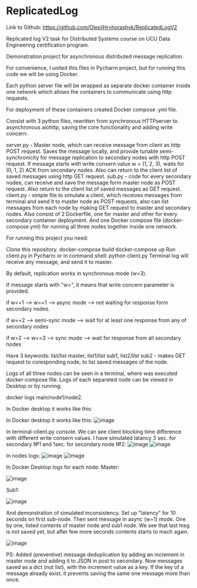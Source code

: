 # ReplicatedLog
Link to Github: https://github.com/OlexiiHryhorashyk/ReplicatedLogV2

Replicated log V2 task for Distributed Systems course on UCU Data Engineering certification program.

Demonstration project for asynchronous distributed message replication.

For convenience, I united this files in Pycharm project, but for running this code we will be using Docker.

Each python server file will be wrapped as separate docker container inside one network which allows the containers to communicate using http requests.

For deployment of these containers created Docker compose .yml file.

Consist with 3 python files, rewritten from synchronous HTTPserver to asynchronous aiohttp, saving the core functionality and adding write concern:

server.py - Master node, which can receive message from client as http POST request. Saves the message locally, and provide tunable semi-synchronicity for message replication to secondary nodes with http POST request. If message starts with write consern value w = (1, 2, 3), waits for (0, 1, 2) ACK from secondary nodes. Also can return to the client list of saved messages using http GET request.
sub.py -  code for every secondary nodee, can receive and save the message form master node as POST request. Also return to the client list of saved messages as GET request.
client.py - simple file to simulate a client, which receives messages from terminal and send it to master node as POST requests, also can list messages from each node by making GET request to master and secondary nodes.
Also consist of 2 Dockerfile, one for master and other for every secondary container deployment. And one Docker compose file (docker-compose.yml) for running all three nodes together inside one network.

For running this project you need:

Clone this repository.
docker-compose build
docker-compose up
Run client.py in Pycharm or in command shell: python client.py
Terminal log will receive any message, and send it to master. 

By default, replication works in synchronous mode (w=3). 

If message starts with "w=", it means that write concern parameter is provided. 

if w<=1 --> w==1 --> async mode --> not waiting for response form secondary nodes. 

if w==2 --> semi-sync mode --> wait for at least one response from any of secondary nodes 

if w>2 --> w==3 --> sync mode --> wait for response from all secondary nodes

Have 3 keywords: list/list master, list1/list sub1, list2/list sub2 - makes GET request to coresponding node, to list saved messages of the node.

Logs of all three nodes can be seen in a terminal, where was executed docker-compose file. Logs of each separeted node can be viewed in Desktop or by running:

docker logs main/node1/node2.

In Docker desktop it works like this: 

   In Docker desktop it works like this:
 ![image](https://github.com/OlexiiHryhorashyk/ReplicatedLogV2/assets/58079096/3c66f876-31ad-41be-b423-e55836d907ee)

   In terminal-client.py console. We can see client blocking time difference with different write consern values. I have simulated latancy 3 sec. for secondary №1 and 1sec. for secondary node №2:
![image](https://github.com/OlexiiHryhorashyk/ReplicatedLogV2/assets/58079096/452353b4-fdfa-46c0-ac04-70b374371f9a)
![image](https://github.com/OlexiiHryhorashyk/ReplicatedLogV2/assets/58079096/d3c52933-a1b9-40fc-b1c3-3b7575aa007b)

   In nodes logs:
![image](https://github.com/OlexiiHryhorashyk/ReplicatedLogV2/assets/58079096/3f690da8-4a32-4120-aedc-8bec77a79456)
![image](https://github.com/OlexiiHryhorashyk/ReplicatedLogV2/assets/58079096/1d462f73-0fa7-45f3-813d-784de5bbadaa)

   In Docker Desktop logs for each node:
   Master:
   
![image](https://github.com/OlexiiHryhorashyk/ReplicatedLogV2/assets/58079096/648f6fa7-b11f-4100-9e4c-f1fc47a5d80e)

  Sub1:
  
 ![image](https://github.com/OlexiiHryhorashyk/ReplicatedLogV2/assets/58079096/cd3e8549-51ae-4c46-a51b-b9206ec53e3d)

And demonstration of simulated inconsistency. Set up "latency" for 10 seconds on first sub-node. Then sent message in async (w=1) mode. One by one, listed contents of master node and sub1 node. We see that last msg is not saved yet, but after few more seconds contents starts to mach again.

![image](https://github.com/OlexiiHryhorashyk/ReplicatedLogV2/assets/58079096/456f2d66-1129-4c86-aae4-f8323b1a878b)

PS: Added (preventive) message deduplication by adding an increment in master node and adding it to JSON in post to secondary. Now messages saved as a dict (not list), with the increment value as a key. If the key of a message already exist, it prevents saving the same one message more than once. 




 
